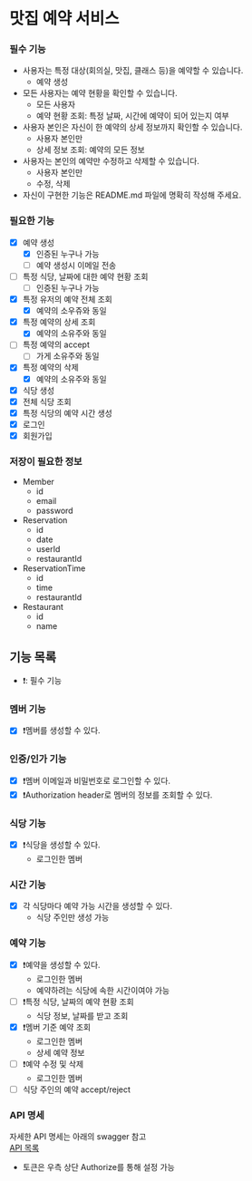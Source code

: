 # 맛집 예약 서비스


### 필수 기능
- 사용자는 특정 대상(회의실, 맛집, 클래스 등)을 예약할 수 있습니다.
  - 예약 생성
- 모든 사용자는 예약 현황을 확인할 수 있습니다.
  - 모든 사용자
  - 예약 현황 조회: 특정 날짜, 시간에 예약이 되어 있는지 여부
- 사용자 본인은 자신이 한 예약의 상세 정보까지 확인할 수 있습니다.
  - 사용자 본인만
  - 상세 정보 조회: 예약의 모든 정보
- 사용자는 본인의 예약만 수정하고 삭제할 수 있습니다.
  - 사용자 본인만
  - 수정, 삭제
- 자신이 구현한 기능은 README.md 파일에 명확히 작성해 주세요.

### 필요한 기능
- [x] 예약 생성
  - [x] 인증된 누구나 가능
  - [ ] 예약 생성시 이메일 전송
- [ ] 특정 식당, 날짜에 대한 예약 현황 조회
  - [ ] 인증된 누구나 가능
- [x] 특정 유저의 예약 전체 조회
  - [x] 예약의 소우쥬와 동일
- [x] 특정 예약의 상세 조회
  - [x] 예약의 소유주와 동일
- [ ] 특정 예약의 accept
  - [ ] 가게 소유주와 동일
- [x] 특정 예약의 삭제
  - [x] 예약의 소유주와 동일
- [x] 식당 생성
- [x] 전체 식당 조회
- [x] 특정 식당의 예약 시간 생성
- [x] 로그인
- [x] 회원가입

### 저장이 필요한 정보
- Member
  - id
  - email
  - password
- Reservation
  - id
  - date
  - userId
  - restaurantId
- ReservationTime
  - id
  - time
  - restaurantId
- Restaurant
  - id
  - name

## 기능 목록
- ❗️: 필수 기능

### 멤버 기능
- [x] ❗️멤버를 생성할 수 있다.

### 인증/인가 기능
- [x] ❗️멤버 이메일과 비밀번호로 로그인할 수 있다.
- [x] ❗️Authorization header로 멤버의 정보를 조회할 수 있다.

### 식당 기능
- [x] ❗️식당을 생성할 수 있다.
  - 로그인한 멤버

### 시간 기능
- [x] 각 식당마다 예약 가능 시간을 생성할 수 있다.
  - 식당 주인만 생성 가능

### 예약 기능
- [x] ❗️예약을 생성할 수 있다.
  - 로그인한 멤버
  - 예약하려는 식당에 속한 시간이여야 가능
- [ ] ❗️특정 식당, 날짜의 예약 현황 조회
  - 식당 정보, 날짜를 받고 조회
- [x] ❗️멤버 기준 예약 조회
  - 로그인한 멤버
  - 상세 예약 정보
- [ ] ❗️예약 수정 및 삭제
  - 로그인한 멤버
- [ ] 식당 주인의 예약 accept/reject

### API 명세
자세한 API 명세는 아래의 swagger 참고   
[API 목록](http://localhost:8080/swagger-ui/index.html#/)
- 토큰은 우측 상단 Authorize를 통해 설정 가능
